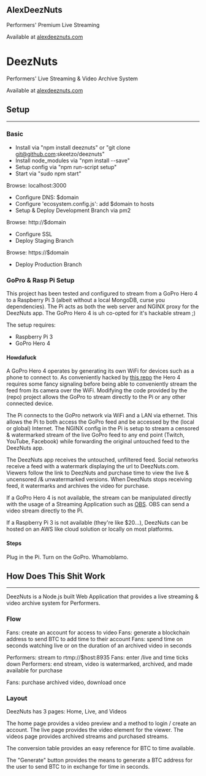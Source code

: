 ## AlexDeezNuts

Performers' Premium Live Streaming

Available at [alexdeeznuts.com](https://alexdeeznuts.com)

# DeezNuts
Performers' Live Streaming & Video Archive System

Available at [alexdeeznuts.com](https://alexdeeznuts.com)

## Setup
---
### Basic
  * Install via "npm install deeznuts" or "git clone git@github.com:skeetzo/deeznuts"
  * Install node_modules via "npm install --save"
  * Setup config via "npm run-script setup"
  * Start via "sudo npm start"

Browse: localhost:3000

  * Configure DNS: $domain
  * Configure 'ecosystem.config.js': add $domain to hosts
  * Setup & Deploy Development Branch via pm2

Browse: http://$domain

  * Configure SSL
  * Deploy Staging Branch

Browse: https://$domain

  * Deploy Production Branch

### GoPro & Rasp Pi Setup
This project has been tested and configured to stream from a GoPro Hero 4 to a Raspberry Pi 3 (albeit without a local MongoDB, curse you dependencies). The Pi acts as both the web server and NGINX proxy for the DeezNuts app. The GoPro Hero 4 is uh co-opted for it's hackable stream ;)  

The setup requires:
  * Raspberry Pi 3
  * GoPro Hero 4

#### Howdafuck
A GoPro Hero 4 operates by generating its own WiFi for devices such as a phone to connect to. As conveniently hacked by [this repo](link) the Hero 4 requires some fancy signaling before being able to conveniently stream the feed from its camera over the WiFi. Modifying the code provided by the (repo) project allows the GoPro to stream directly to the Pi or any other connected device.

The Pi connects to the GoPro network via WiFi and a LAN via ethernet. This allows the Pi to both access the GoPro feed and be accessed by the (local or global) Internet. The NGINX config in the Pi is setup to stream a censored & watermarked stream of the live GoPro feed to any end point (Twitch, YouTube, Facebook) while forwarding the original untouched feed to the DeezNuts app.

The DeezNuts app receives the untouched, unfiltered feed. Social networks receive a feed with a watermark displaying the url to DeezNuts.com. Viewers follow the link to DeezNuts and purchase time to view the live & uncensored /& unwatermarked versions. When DeezNuts stops receiving feed, it watermarks and archives the video for purchase.

If a GoPro Hero 4 is not available, the stream can be manipulated directly with the usage of a Streaming Application such as [OBS](OBS_link). OBS can send a video stream directly to the Pi.

If a Raspberry Pi 3 is not available (they're like $20...), DeezNuts can be hosted on an AWS like cloud solution or locally on most platforms.

#### Steps
Plug in the Pi.
Turn on the GoPro.
Whamoblamo.
## How Does This Shit Work
---
DeezNuts is a Node.js built Web Application that provides a live streaming & video archive system for Performers.
### Flow
Fans: create an account for access to video
Fans: generate a blockchain address to send BTC to add time to their account
Fans: spend time on seconds watching live or on the duration of an archived video in seconds

Performers: stream to rtmp://$host:8935
Fans: enter /live and time ticks down
Performers: end stream, video is watermarked, archived, and made available for purchase

Fans: purchase archived video, download once

### Layout

DeezNuts has 3 pages: Home, Live, and Videos

The home page provides a video preview and a method to login / create an account.
The live page provides the video element for the viewer.
The videos page provides archived streams and purchased streams.

The conversion table provides an easy reference for BTC to time available.

The "Generate" button provides the means to generate a BTC address for the user to send BTC to in exchange for time in seconds.

